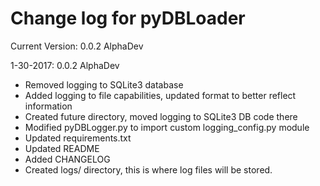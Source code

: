 # Change log for pyDBLoader

Current Version: 0.0.2 AlphaDev

1-30-2017: 0.0.2 AlphaDev
* Removed logging to SQLite3 database
* Added logging to file capabilities, updated format to better reflect information
* Created future directory, moved logging to SQLite3 DB code there
* Modified pyDBLogger.py to import custom logging_config.py module
* Updated requirements.txt
* Updated README
* Added CHANGELOG
* Created logs/ directory, this is where log files will be stored.
